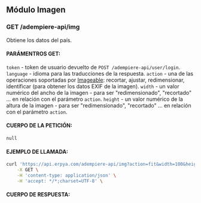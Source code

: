 ## Módulo Imagen

### GET /adempiere-api/img

Obtiene los datos del país.

#### PARÁMENTROS GET:

`token` - token de usuario devuelto de `POST /adempiere-api/user/login`.
`language` - idioma para las traducciones de la respuesta.
`action` - una de las operaciones soportadas por [Imageable](https://github.com/sdepold/node-imageable): recortar, ajustar, redimensionar, identificar (para obtener los datos EXIF de la imagen).
`width` - un valor numérico del ancho de la imagen - para ser "redimensionado", "recortado" ... en relación con el parámetro `action`.
`height` - un valor numérico de la altura de la imagen - para ser "redimensionado", "recortado" ... en relación con el parámetro `action`.

#### CUERPO DE LA PETICIÓN:

```
null
```

#### EJEMPLO DE LLAMADA:

```bash
curl 'https://api.erpya.com/adempiere-api/img?action=fit&width=100&height=100&url=4c374d54-0e21-4a2f-9e18-9b03b22b5d6c-chavo_crop1595979643620.jpg_1902800913.jpg' \
    -X GET \
    -H 'content-type: application/json' \
    -H 'accept: */*;charset=UTF-8' \
```

#### CUERPO DE RESPUESTA:

```json

```
